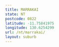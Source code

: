 ```yaml
---
title: MARRAKAI
state: NT
postcode: 0822
latitude: -11.75841975
longitude: 130.6254299
url: /nt/marrakai/
layout: suburb
---
```

